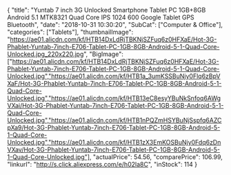 {
	"title": "Yuntab 7 inch 3G Unlocked Smartphone Tablet PC 1GB+8GB Android 5.1 MTK8321 Quad Core IPS 1024 600 Google Tablet GPS Bluetooth",
	"date": "2018-10-31 10:30:20",
	"SubCat": ["Computer & Office"],
	"categories": ["Tablets"],
	"thumbnailImage": "https://ae01.alicdn.com/kf/HTB14DxLdRjTBKNjSZFuq6z0HFXaE/Hot-3G-Phablet-Yuntab-7inch-E706-Tablet-PC-1GB-8GB-Android-5-1-Quad-Core-Unlocked.jpg_220x220.jpg",
	"BigImage": ["https://ae01.alicdn.com/kf/HTB14DxLdRjTBKNjSZFuq6z0HFXaE/Hot-3G-Phablet-Yuntab-7inch-E706-Tablet-PC-1GB-8GB-Android-5-1-Quad-Core-Unlocked.jpg","https://ae01.alicdn.com/kf/HTB1a_3umKSSBuNjy0Flq6zBpVXaF/Hot-3G-Phablet-Yuntab-7inch-E706-Tablet-PC-1GB-8GB-Android-5-1-Quad-Core-Unlocked.jpg","https://ae01.alicdn.com/kf/HTB13eC8esyYBuNkSnfoq6AWgVXai/Hot-3G-Phablet-Yuntab-7inch-E706-Tablet-PC-1GB-8GB-Android-5-1-Quad-Core-Unlocked.jpg","https://ae01.alicdn.com/kf/HTB1nPQZmHSYBuNjSspfq6AZCpXa9/Hot-3G-Phablet-Yuntab-7inch-E706-Tablet-PC-1GB-8GB-Android-5-1-Quad-Core-Unlocked.jpg","https://ae01.alicdn.com/kf/HTB1zX3EmKOSBuNjy0Fdq6zDnVXav/Hot-3G-Phablet-Yuntab-7inch-E706-Tablet-PC-1GB-8GB-Android-5-1-Quad-Core-Unlocked.jpg"],
	"actualPrice": 54.56,
	"comparePrice": 106.99,
	"linkurl": "http://s.click.aliexpress.com/e/h02la8C",
	"inStock": 114
}

